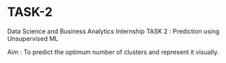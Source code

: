 # TASK-2
Data Science and Business Analytics Internship
TASK 2 : Prediction using Unsupervised ML

Aim : To predict the optimum number of clusters and represent it visually.
